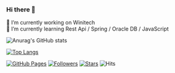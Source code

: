 ### Hi there 👋

<!--
**LimNakHyun/LimNakHyun** is a ✨ _special_ ✨ repository because its `README.md` (this file) appears on your GitHub profile.

Here are some ideas to get you started:

- 🔭 I’m currently working on ...
- 🌱 I’m currently learning ...
- 👯 I’m looking to collaborate on ...
- 🤔 I’m looking for help with ...
- 💬 Ask me about ...
- 📫 How to reach me: ...
- 😄 Pronouns: ...
- ⚡ Fun fact: ...
-->

🔨 I’m currently working on Winitech <br>
🌱 I’m currently learning Rest Api / Spring / Oracle DB / JavaScript


![Anurag's GitHub stats](https://github-readme-stats.vercel.app/api?username=LimNakHyun&show_icons=true&theme=tokyonight&layout=compact&locale=kr)

[![Top Langs](https://github-readme-stats.vercel.app/api/top-langs/?username=LimNakHyun&show_icons=true&theme=tokyonight&layout=compact&locale=kr)](https://github.com/anuraghazra/github-readme-stats)

[![GitHub Pages](https://img.shields.io/badge/-GitHub%20Pages-6495ED?logo=Github)](https://LimNakHyun.github.io/)
[![Followers](https://img.shields.io/github/followers/LimNakHyun)](https://github.com/LimNakHyun?tab=followers)
[![Stars](https://img.shields.io/github/stars/LimNakHyun)](https://github.com/LimNakHyun?tab=stars)
![Hits](https://hits.seeyoufarm.com/api/count/incr/badge.svg?url=https%3A%2F%2Fgithub.com%2FLimNakHyun%2Fhit-counter)

